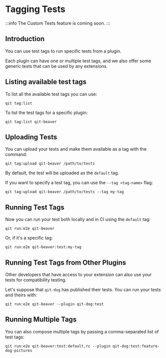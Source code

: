 # Tagging Tests

:::info
The Custom Tests feature is coming soon.
:::

## Introduction

You can use test tags to run specific tests from a plugin.

Each plugin can have one or multiple test tags, and we also offer some generic tests that can be used by any extensions.

## Listing available test tags

To list all the available test tags you can use:

```qitbash
qit tag:list
```

To list the test tags for a specific plugin:

```qitbash
qit tag:list qit-beaver
```

## Uploading Tests

You can upload your tests and make them available as a tag with the command:

```qitbash
qit tag:upload qit-beaver /path/to/tests
```

By default, the test will be uploaded as the `default` tag.

If you want to specify a test tag, you can use the `--tag <tag-name>` flag:

```qitbash
qit tag:upload qit-beaver /path/to/tests --tag my-tag
```

## Running Test Tags

Now you can run your test both locally and in CI using the `default` tag:

```qitbash
qit run:e2e qit-beaver
```

Or, if it's a specific tag:

```qitbash
qit run:e2e qit-beaver:test:my-tag
```

## Running Test Tags from Other Plugins

Other developers that have access to your extension can also use your tests for compatibility testing.

Let's suppose that `qit-dog` has published their tests. You can run your tests and theirs with:

```qitbash
qit run:e2e qit-beaver --plugin qit-dog:test
```

## Running Multiple Tags

You can also compose multiple tags by passing a comma-separated list of test tags:

```qitbash
qit run:e2e qit-beaver:test:default,rc --plugin qit-dog:test:feature-dog-pictures
```